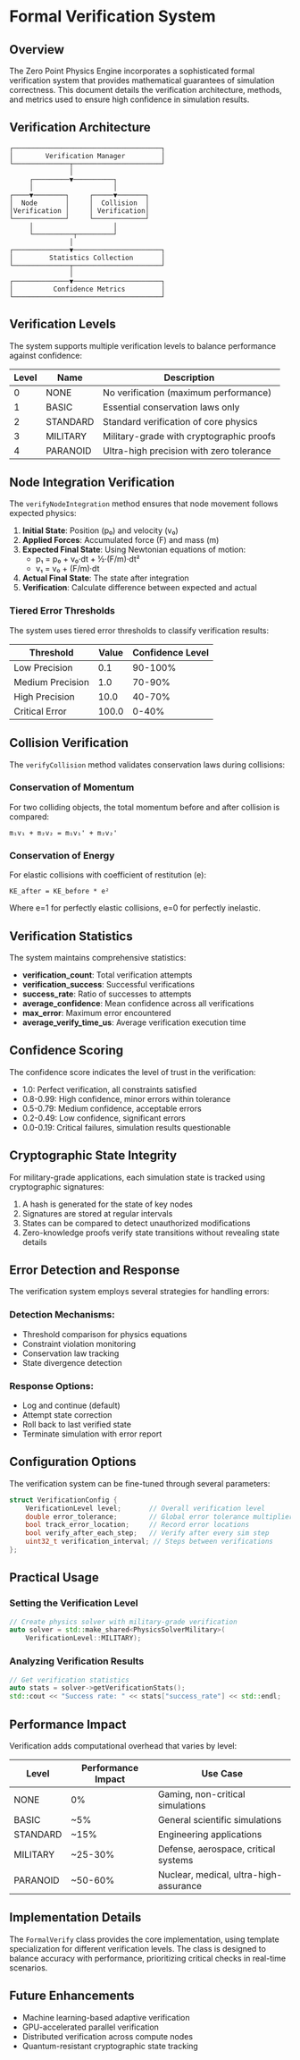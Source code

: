 # Formal Verification System

## Overview

The Zero Point Physics Engine incorporates a sophisticated formal verification system that provides mathematical guarantees of simulation correctness. This document details the verification architecture, methods, and metrics used to ensure high confidence in simulation results.

## Verification Architecture

```
┌─────────────────────────────────────┐
│        Verification Manager         │
└──────────────┬──────────────────────┘
               │
     ┌─────────▼──────────┐
     │                    │
┌────▼────────┐     ┌─────▼───────┐
│  Node       │     │  Collision  │
│Verification │     │ Verification│
└─────────────┘     └─────────────┘
     │                    │
     └──────────┬─────────┘
               │
┌──────────────▼──────────────────────┐
│         Statistics Collection       │
└──────────────┬──────────────────────┘
               │
┌──────────────▼──────────────────────┐
│          Confidence Metrics         │
└─────────────────────────────────────┘
```

## Verification Levels

The system supports multiple verification levels to balance performance against confidence:

| Level | Name | Description |
|-------|------|-------------|
| 0 | NONE | No verification (maximum performance) |
| 1 | BASIC | Essential conservation laws only |
| 2 | STANDARD | Standard verification of core physics |
| 3 | MILITARY | Military-grade with cryptographic proofs |
| 4 | PARANOID | Ultra-high precision with zero tolerance |

## Node Integration Verification

The `verifyNodeIntegration` method ensures that node movement follows expected physics:

1. **Initial State**: Position (p₀) and velocity (v₀)
2. **Applied Forces**: Accumulated force (F) and mass (m)
3. **Expected Final State**: Using Newtonian equations of motion:
   - p₁ = p₀ + v₀·dt + ½·(F/m)·dt²
   - v₁ = v₀ + (F/m)·dt
4. **Actual Final State**: The state after integration
5. **Verification**: Calculate difference between expected and actual

### Tiered Error Thresholds

The system uses tiered error thresholds to classify verification results:

| Threshold | Value | Confidence Level |
|-----------|-------|-----------------|
| Low Precision | 0.1 | 90-100% |
| Medium Precision | 1.0 | 70-90% |
| High Precision | 10.0 | 40-70% |
| Critical Error | 100.0 | 0-40% |

## Collision Verification

The `verifyCollision` method validates conservation laws during collisions:

### Conservation of Momentum

For two colliding objects, the total momentum before and after collision is compared:

```
m₁v₁ + m₂v₂ = m₁v₁' + m₂v₂'
```

### Conservation of Energy

For elastic collisions with coefficient of restitution (e):

```
KE_after = KE_before * e²
```

Where e=1 for perfectly elastic collisions, e=0 for perfectly inelastic.

## Verification Statistics

The system maintains comprehensive statistics:

* **verification_count**: Total verification attempts
* **verification_success**: Successful verifications
* **success_rate**: Ratio of successes to attempts
* **average_confidence**: Mean confidence across all verifications
* **max_error**: Maximum error encountered
* **average_verify_time_us**: Average verification execution time

## Confidence Scoring

The confidence score indicates the level of trust in the verification:

* 1.0: Perfect verification, all constraints satisfied
* 0.8-0.99: High confidence, minor errors within tolerance
* 0.5-0.79: Medium confidence, acceptable errors
* 0.2-0.49: Low confidence, significant errors
* 0.0-0.19: Critical failures, simulation results questionable

## Cryptographic State Integrity

For military-grade applications, each simulation state is tracked using cryptographic signatures:

1. A hash is generated for the state of key nodes
2. Signatures are stored at regular intervals
3. States can be compared to detect unauthorized modifications
4. Zero-knowledge proofs verify state transitions without revealing state details

## Error Detection and Response

The verification system employs several strategies for handling errors:

### Detection Mechanisms:
* Threshold comparison for physics equations
* Constraint violation monitoring
* Conservation law tracking
* State divergence detection

### Response Options:
* Log and continue (default)
* Attempt state correction
* Roll back to last verified state
* Terminate simulation with error report

## Configuration Options

The verification system can be fine-tuned through several parameters:

```cpp
struct VerificationConfig {
    VerificationLevel level;       // Overall verification level
    double error_tolerance;        // Global error tolerance multiplier
    bool track_error_location;     // Record error locations
    bool verify_after_each_step;   // Verify after every sim step
    uint32_t verification_interval; // Steps between verifications
};
```

## Practical Usage

### Setting the Verification Level

```cpp
// Create physics solver with military-grade verification
auto solver = std::make_shared<PhysicsSolverMilitary>(
    VerificationLevel::MILITARY);
```

### Analyzing Verification Results

```cpp
// Get verification statistics
auto stats = solver->getVerificationStats();
std::cout << "Success rate: " << stats["success_rate"] << std::endl;
```

## Performance Impact

Verification adds computational overhead that varies by level:

| Level | Performance Impact | Use Case |
|-------|-------------------|----------|
| NONE | 0% | Gaming, non-critical simulations |
| BASIC | ~5% | General scientific simulations |
| STANDARD | ~15% | Engineering applications |
| MILITARY | ~25-30% | Defense, aerospace, critical systems |
| PARANOID | ~50-60% | Nuclear, medical, ultra-high-assurance |

## Implementation Details

The `FormalVerify` class provides the core implementation, using template specialization for different verification levels. The class is designed to balance accuracy with performance, prioritizing critical checks in real-time scenarios.

## Future Enhancements

* Machine learning-based adaptive verification
* GPU-accelerated parallel verification
* Distributed verification across compute nodes
* Quantum-resistant cryptographic state tracking
